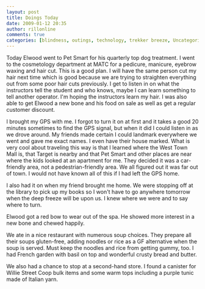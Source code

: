 ```yaml
---
layout: post
title: Doings Today
date: 2009-01-12 20:35
author: rillonline
comments: true
categories: [blindness, outings, technology, trekker breeze, Uncategorized]
---
```

Today Elwood went to Pet Smart for his quarterly top dog treatment. I went to the cosmetology department at MATC for a pedicure, manicure, eyebrow waxing  and hair cut. This is a good plan. I will have the same person cut my hair next time which is good because we are trying to straighten everything out from some poor hair cuts previously. I get to listen in on what the instructors tell the student and who knows, maybe I can learn something to tell another operator. I'm hoping the instructors learn my hair. I was also able to get Elwood a new bone and his food on sale as well as get a regular customer discount.

I brought my GPS with me. I forgot to turn it on at first and it takes a good 20 minutes sometimes to find the GPS signal, but when it did I could listen in as we drove around. My friends made certain I could landmark everywhere we went and gave me exact names. I even have their house marked.
What is very cool about traveling this way is that I learned where the West Town Mall is, that Target is nearby and that Pet Smart and other places are near where the kids looked at an apartment for me. They decided it was a car-friendly area, not a pedestrian-friendly area. We all figured out it was far out of town.
I would not have known all of this if I had left the GPS home.

I also had it on when my friend brought me home. We were stopping off at the library to pick up my books so I won't have to go anywhere tomorrow when the deep freeze will be upon us. I knew where we were and to say where to turn.

Elwood got a red bow to wear out of the spa. He showed more interest in a new bone and chewed happily.

We ate in a nice restaurant with numerous soup choices. They prepare all their soups gluten-free, adding noodles or rice as a GF alternative when the soup is served. Must keep the noodles and rice from getting gummy, too. I had French garden with basil on top and wonderful crusty bread and butter.

We also had a chance to stop at a second-hand store. I found a canister for Willie Street Coop bulk items and some warm tops including a purple tunic made of  Italian yarn.
